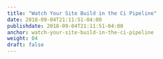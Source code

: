 ```yaml
---
title: "Watch Your Site Build in the Ci Pipeline"
date: 2018-09-04T21:11:51-04:00
publishdate: 2018-09-04T21:11:51-04:00
anchor: watch-your-site-build-in-the-ci-pipeline
weight: 04
draft: false
---
```

